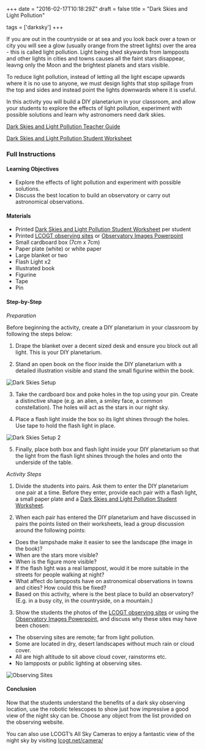 +++
date = "2016-02-17T10:18:29Z"
draft = false
title = "Dark Skies and Light Pollution"

tags = ['darksky']
+++

If you are out in the countryside or at sea and you look back over a town or city you will see a glow (usually orange from the street lights) over the area - this is called light pollution. Light being shed skywards from lampposts and other lights in cities and towns causes all the faint stars disappear, leavng only the Moon and the brightest planets and stars visible.

To reduce light pollution, instead of letting all the light escape upwards where it is no use to anyone, we must design lights that stop spillage from the top and sides and instead point the lights downwards where it is useful. 

In this activity you will build a DIY planetarium in your classroom, and allow your students to explore the effects of light pollution, experiment with possible solutions and learn why astronomers need dark skies.

[Dark Skies and Light Pollution Teacher Guide](https://drive.google.com/file/d/0B42a91Be7891Rkp3dUpqcXlhZlk/view?usp=sharing)

[Dark Skies and Light Pollution Student Worksheet](https://drive.google.com/file/d/0B42a91Be7891UDhLRnBsTnBqZ2c/view?usp=sharing)

### Full Instructions

#### Learning Objectives

- Explore the effects of light pollution and experiment with possible solutions.
- Discuss the best location to build an observatory or carry out astronomical observations.

#### Materials

- Printed [Dark Skies and Light Pollution Student Worksheet](https://drive.google.com/file/d/0B42a91Be7891UDhLRnBsTnBqZ2c/view?usp=sharing) per student
- Printed [LCOGT observing sites](https://drive.google.com/file/d/0B42a91Be7891Y3MzNVZudTFaQ0U/view?usp=sharing) or [Observatory Images Powerpoint](http://tinyurl.com/observatory-PPT)
- Small cardboard box (7cm x 7cm)
- Paper plate (white) or white paper
- Large blanket or two
- Flash Light x2
- Illustrated book
- Figurine
- Tape
- Pin

#### Step-by-Step

*Preparation*

Before beginning the activity, create a DIY planetarium in your classroom by following the steps below: 

1) Drape the blanket over a decent sized desk and ensure you block out all light. This is your DIY planetarium.

2) Stand an open book on the floor inside the DIY planetarium with a detailed illustration visible and stand the small figurine within the book.

![Dark Skies Setup](/images/darkskies_scrn.png/)

3) Take the cardboard box and poke holes in the top using your pin. Create a distinctive shape (e.g. an alien, a smiley face, a common constellation). The holes will act as the stars in our night sky.

4) Place a flash light inside the box so its light shines through the holes. Use tape to hold the flash light in place.

![Dark Skies Setup 2](/images/darkskies_scrn2.png/)

5) Finally, place both box and flash light inside your DIY planetarium so that the light from the flash light shines through the holes and onto the underside of the table.

*Activity Steps*

1. Divide the students into pairs. Ask them to enter the DIY planetarium one pair at a time. Before they enter, provide each pair with a flash light, a small paper plate and a [Dark Skies and Light Pollution Student Worksheet](https://drive.google.com/file/d/0B42a91Be7891UDhLRnBsTnBqZ2c/view?usp=sharing).

2. When each pair has entered the DIY planetarium and have discussed in pairs the points listed on their worksheets, lead a group discussion around the following points:
  - Does the lampshade make it easier to see the landscape (the image in the book)?
  - When are the stars more visible?
  - When is the figure more visible?
  - If the flash light was a real lamppost, would it be more suitable in the streets for people walking at night?
  - What affect do lampposts have on astronomical observations in towns and cities? How could this be fixed?
  - Based on this activity, where is the best place to build an observatory? (E.g. in a busy city, in the countryside, on a mountain.)

3. Show the students the photos of the [LCOGT observing sites](https://drive.google.com/file/d/0B42a91Be7891Y3MzNVZudTFaQ0U/view?usp=sharing) or using the [Observatory Images Powerpoint](http://tinyurl.com/observatory-PPT), and discuss why these sites may have been chosen:
  - The observing sites are remote; far from light pollution.
  - Some are located in dry, desert landscapes without much rain or cloud cover.
  - All are high altitude to sit above cloud cover, rainstorms etc.
  - No lampposts or public lighting at observing sites. 

![Observing Sites](/images/darkskies_scrn3.png/)

#### Conclusion

Now that the students understand the benefits of a dark sky observing location, use the robotic telescopes to show just how impressive a good view of the night sky can be. Choose any object from the list provided on the observing website.

You can also use LCOGT’s All Sky Cameras to enjoy a fantastic view of the night sky by visiting [lcogt.net/camera/](http://www.lcogt.net/camera/)
